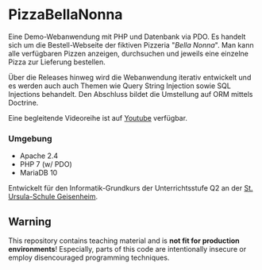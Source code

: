 # PizzaBellaNonna

Eine Demo-Webanwendung mit PHP und Datenbank via PDO. Es handelt sich um die Bestell-Webseite der fiktiven Pizzeria "*Bella Nonna*". Man kann alle verfügbaren Pizzen anzeigen, durchsuchen und jeweils eine einzelne Pizza zur Lieferung bestellen.

Über die Releases hinweg wird die Webanwendung iterativ entwickelt und es werden auch auch Themen wie Query String Injection sowie SQL Injections behandelt. Den Abschluss bildet die Umstellung auf ORM mittels Doctrine.

Eine begleitende Videoreihe ist auf [Youtube](https://www.youtube.com/channel/UCW2TwOmSh0ZU85395uT2cQA) verfügbar.

### Umgebung

- Apache 2.4
- PHP 7 (w/ PDO)
- MariaDB 10

Entwickelt für den Informatik-Grundkurs der Unterrichtsstufe Q2 an der [St. Ursula-Schule Geisenheim](https://st-ursula-schule.de/).

## Warning

This repository contains teaching material and is **not fit for production environments**! Especially, parts of this code are intentionally insecure or employ disencouraged programming techniques.

